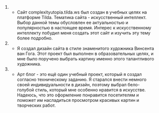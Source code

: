 1) - Сайт complexityutopia.tilda.ws был создан в учебных целях на платформе Tilda. Тематика сайта - искусственный интеллект. Выбор данной темы обусловлен ее актуальностью и популярностью в настоящее время. Интерес к искусственному интеллекту побудил меня создать этот сайт и изучить эту тему более подробно.

2) - Я создал дизайн сайта в стиле знаменитого художника Винсента ван Гога. Этот проект был выполнен в образовательных целях, и мне было поручено выбрать картину именно этого талантливого художника.

3) - Арт блог - это ещё один учебный проект, который я создал согласно техническому заданию. Я старался внести немного своей индивидуальности в дизайн, поэтому выбрал бело-голубой стиль, который мне особенно нравится в искусстве. Надеюсь, что это оформление понравится посетителям и поможет им насладиться просмотром красивых картин и творческих работ.
